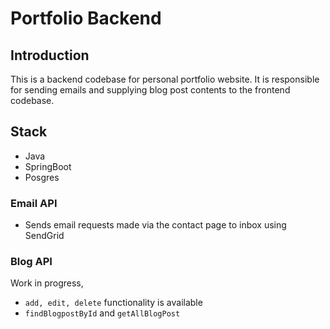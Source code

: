 # Portfolio Backend

## Introduction
This is a backend codebase for personal portfolio website. 
It is responsible for sending emails and supplying blog post contents to the frontend codebase. 

## Stack
- Java
- SpringBoot
- Posgres

### Email API
- Sends email requests made via the contact page to inbox using SendGrid 

### Blog API
Work in progress, 
- `add, edit, delete` functionality is available
- `findBlogpostById` and `getAllBlogPost` 
